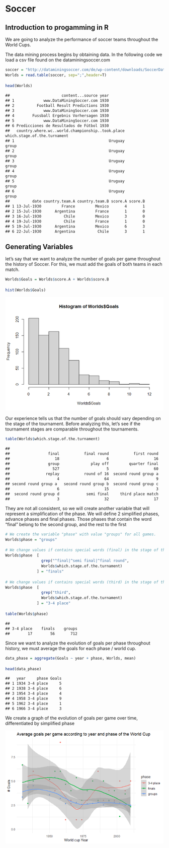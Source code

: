Soccer
================

## Introduction to progamming in R

We are going to analyze the performance of soccer teams throughout the
World Cups.

The data mining process begins by obtaining data. In the following code
we load a csv file found on the dataminingsoccer.com

``` r
soccer = "http://dataminingsoccer.com/de/wp-content/downloads/SoccerDataAllWorldCups.csv"
Worlds = read.table(soccer, sep=";",header=T)

head(Worlds)
```

    ##                       content...source year
    ## 1             www.DataMiningSoccer.com 1930
    ## 2          Football Result Predictions 1930
    ## 3             www.DataMiningSoccer.com 1930
    ## 4        Fussball Ergebnis Vorhersagen 1930
    ## 5             www.DataMiningSoccer.com 1930
    ## 6 Predicciones de Resultados de Fútbol 1930
    ##   country.where.wc..world.championship..took.place which.stage.of.the.turnament
    ## 1                                          Uruguay                        group
    ## 2                                          Uruguay                        group
    ## 3                                          Uruguay                        group
    ## 4                                          Uruguay                        group
    ## 5                                          Uruguay                        group
    ## 6                                          Uruguay                        group
    ##          date country.team.A country.team.B score.A score.B
    ## 1 13-Jul-1930         France         Mexico       4       1
    ## 2 15-Jul-1930      Argentina         France       1       0
    ## 3 16-Jul-1930          Chile         Mexico       3       0
    ## 4 19-Jul-1930          Chile         France       1       0
    ## 5 19-Jul-1930      Argentina         Mexico       6       3
    ## 6 22-Jul-1930      Argentina          Chile       3       1

## Generating Variables

let’s say that we want to analyze the number of goals per game
throughout the history of Soccer. For this, we must add the goals of
both teams in each match.

``` r
Worlds$Goals = Worlds$score.A + Worlds$score.B

hist(Worlds$Goals)
```

![](Soccer_files/figure-gfm/variables-1.png)<!-- -->

Our experience tells us that the number of goals should vary depending
on the stage of the tournament. Before analyzing this, let’s see if the
tournament stages are comparable throughout the tournaments.

``` r
table(Worlds$which.stage.of.the.turnament)
```

    ## 
    ##                 final           final round           first round 
    ##                    18                     6                    16 
    ##                 group              play off         quarter final 
    ##                   527                     5                    60 
    ##                replay           round of 16  second round group a 
    ##                     4                    64                     9 
    ## second round group a   second round group b  second round group c 
    ##                     6                    15                     3 
    ##  second round group d            semi final     third place match 
    ##                     3                    32                    17

They are not all consistent, so we will create another variable that
will represent a simplification of the phase. We will define 2
simplified phases, advance phases and final phases. Those phases that
contain the word “final” belong to the second group, and the rest to the
first

``` r
# We create the variable "phase" with value "groups" for all games.
Worlds$phase = "groups"

# We change values if contains special words (final) in the stage of the tournament.
Worlds$phase  [
                grep("^final|^semi final|^final round",
                Worlds$which.stage.of.the.turnament)
              ] = "finals"

# We change values if contains special words (third) in the stage of the tournament.
Worlds$phase  [
                grep("third",
                Worlds$which.stage.of.the.turnament)
              ] = "3-4 place"

table(Worlds$phase)
```

    ## 
    ## 3-4 place    finals    groups 
    ##        17        56       712

Since we want to analyze the evolution of goals per phase throughout
history, we must average the goals for each phase / world cup.

``` r
data_phase = aggregate(Goals ~ year + phase, Worlds, mean)

head(data_phase)
```

    ##   year     phase Goals
    ## 1 1934 3-4 place     5
    ## 2 1938 3-4 place     6
    ## 3 1954 3-4 place     4
    ## 4 1958 3-4 place     9
    ## 5 1962 3-4 place     1
    ## 6 1966 3-4 place     3

We create a graph of the evolution of goals per game over time,
differentiated by simplified phase

![](Soccer_files/figure-gfm/pressure-1.png)<!-- -->

